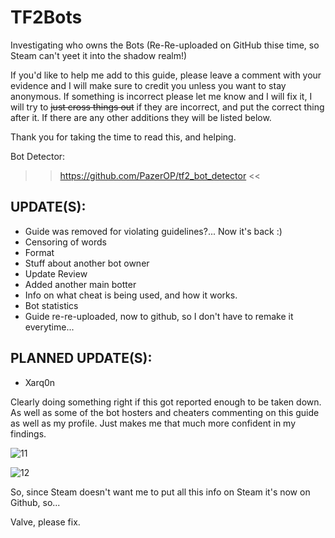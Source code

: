 # TF2Bots
Investigating who owns the Bots (Re-Re-uploaded on GitHub thise time, so Steam can't yeet it into the shadow realm!)

If you'd like to help me add to this guide, please leave a comment with your evidence and I will make sure to credit you unless you want to stay anonymous. If something is incorrect please let me know and I will fix it, I will try to ~~just cross things out~~ if they are incorrect, and put the correct thing after it.
If there are any other additions they will be listed below.

Thank you for taking the time to read this, and helping.

Bot Detector:
>> https://github.com/PazerOP/tf2_bot_detector <<

## UPDATE(S):
* Guide was removed for violating guidelines?... Now it's back :)
* Censoring of words
* Format
* Stuff about another bot owner
* Update Review
* Added another main botter
* Info on what cheat is being used, and how it works.
* Bot statistics
* Guide re-re-uploaded, now to github, so I don't have to remake it everytime...

## PLANNED UPDATE(S):
* Xarq0n


Clearly doing something right if this got reported enough to be taken down.
As well as some of the bot hosters and cheaters commenting on this guide as well as my profile. Just makes me that much more confident in my findings.

![11](https://user-images.githubusercontent.com/42129397/127080081-a3fed7b5-a456-4262-bda1-7b21c0ecad81.png)

![12](https://user-images.githubusercontent.com/42129397/127080216-83663ad2-aebc-4dd0-8cef-588bbde35613.png)

So, since Steam doesn't want me to put all this info on Steam it's now on Github, so...


Valve, please fix.
